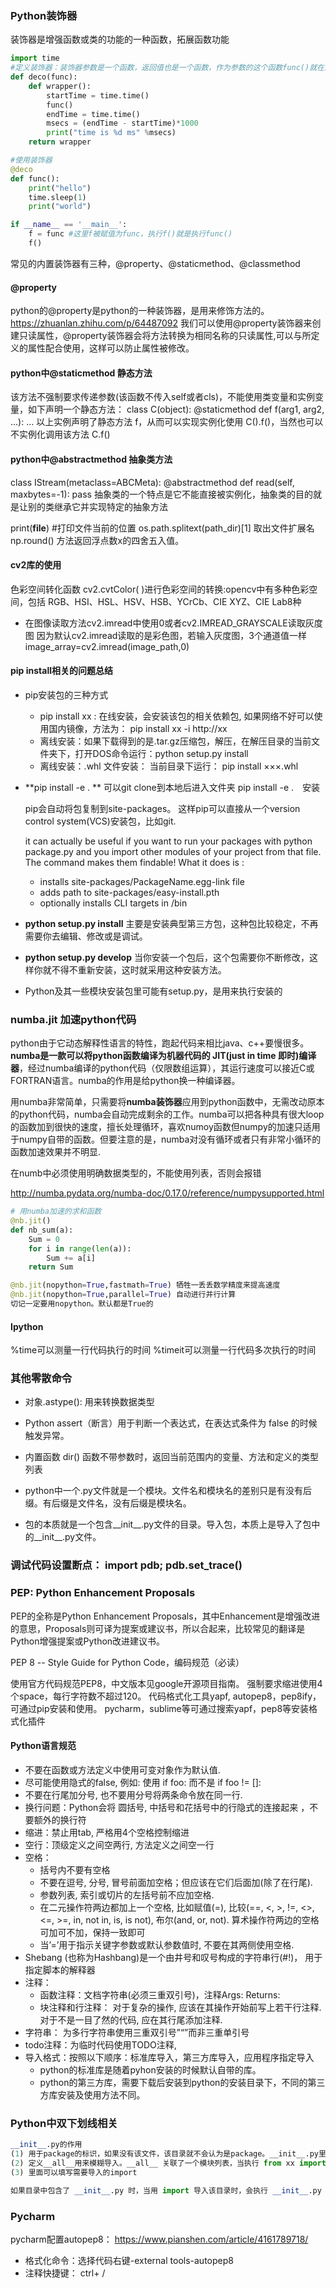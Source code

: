 ### Python装饰器

装饰器是增强函数或类的功能的一种函数，拓展函数功能

```python
import time
#定义装饰器：装饰器参数是一个函数，返回值也是一个函数，作为参数的这个函数func()就在返回函数wrapper()的内部执行。
def deco(func):
    def wrapper():
        startTime = time.time()
        func()
        endTime = time.time()
        msecs = (endTime - startTime)*1000
        print("time is %d ms" %msecs)
    return wrapper

#使用装饰器
@deco
def func():
    print("hello")
    time.sleep(1)
    print("world")

if __name__ == '__main__':
    f = func #这里f被赋值为func，执行f()就是执行func()
    f()

```



常见的内置装饰器有三种，@property、@staticmethod、@classmethod



#### @property

python的@property是python的一种装饰器，是用来修饰方法的。https://zhuanlan.zhihu.com/p/64487092
我们可以使用@property装饰器来创建只读属性，@property装饰器会将方法转换为相同名称的只读属性,可以与所定义的属性配合使用，这样可以防止属性被修改。

#### python中@staticmethod  静态方法

该方法不强制要求传递参数(该函数不传入self或者cls)，不能使用类变量和实例变量，如下声明一个静态方法：
class C(object):
    @staticmethod
    def f(arg1, arg2, ...):
        ...
以上实例声明了静态方法 f，从而可以实现实例化使用 C().f()，当然也可以不实例化调用该方法 C.f()

#### python中@abstractmethod 抽象类方法

class IStream(metaclass=ABCMeta):
	@abstractmethod
	def read(self, maxbytes=-1):
		pass
抽象类的一个特点是它不能直接被实例化，抽象类的目的就是让别的类继承它并实现特定的抽象方法

print(__file__)                  #打印文件当前的位置
os.path.splitext(path_dir)[1]       取出文件扩展名
np.round() 方法返回浮点数x的四舍五入值。

#### cv2库的使用

色彩空间转化函数 cv2.cvtColor( )进行色彩空间的转换:opencv中有多种色彩空间，包括 RGB、HSI、HSL、HSV、HSB、YCrCb、CIE XYZ、CIE Lab8种

* 在图像读取方法cv2.imread中使用0或者cv2.IMREAD_GRAYSCALE读取灰度图
  因为默认cv2.imread读取的是彩色图，若输入灰度图，3个通道值一样
  image_array=cv2.imread(image_path,0)

#### pip install相关的问题总结

* pip安装包的三种方式
  * pip install xx : 在线安装，会安装该包的相关依赖包, 如果网络不好可以使用国内镜像，方法为： pip install xx -i http://xx
  * 离线安装：如果下载得到的是.tar.gz压缩包，解压，在解压目录的当前文件夹下，打开DOS命令运行：python setup.py install 
  * 离线安装：.whl 文件安装： 当前目录下运行： pip install ×××.whl

* **pip install -e . **   可以git clone到本地后进入文件夹    pip install -e .　安装 

  pip会自动将包复制到site-packages。 这样pip可以直接从一个version control system(VCS)安装包，比如git.

   it can actually be useful if you want to run your packages with python package.py and you import other modules of your project from that file. The command makes them findable! What it does is :

  * installs site-packages/PackageName.egg-link file
  * adds path to site-packages/easy-install.pth
  * optionally installs CLI targets in <venv>/bin

* **python setup.py install** 主要是安装典型第三方包，这种包比较稳定，不再需要你去编辑、修改或是调试。
* **python setup.py develop** 当你安装一个包后，这个包需要你不断修改，这样你就不得不重新安装，这时就采用这种安装方法。
* Python及其一些模块安装包里可能有setup.py，是用来执行安装的

### numba.jit 加速python代码

python由于它动态解释性语言的特性，跑起代码来相比java、c++要慢很多。**numba是一款可以将python函数编译为机器代码的 JIT(just in time 即时)编译器**，经过numba编译的python代码（仅限数组运算），其运行速度可以接近C或FORTRAN语言。numba的作用是给python换一种编译器。

用numba非常简单，只需要将**numba装饰器**应用到python函数中，无需改动原本的python代码，numba会自动完成剩余的工作。numba可以把各种具有很大loop的函数加到很快的速度，擅长处理循环，喜欢numoy函数但numpy的加速只适用于numpy自带的函数。但要注意的是，numba对没有循环或者只有非常小循环的函数加速效果并不明显.

在numb中必须使用明确数据类型的，不能使用列表，否则会报错

http://numba.pydata.org/numba-doc/0.17.0/reference/numpysupported.html

```python
# 用numba加速的求和函数
@nb.jit()
def nb_sum(a):
    Sum = 0
    for i in range(len(a)):
        Sum += a[i]
    return Sum
```

```python
@nb.jit(nopython=True,fastmath=True) 牺牲一丢丢数学精度来提高速度
@nb.jit(nopython=True,parallel=True) 自动进行并行计算
切记一定要用nopython。默认都是True的
```



#### Ipython 

%time可以测量一行代码执行的时间
%timeit可以测量一行代码多次执行的时间

### 其他零散命令

* 对象.astype(): 用来转换数据类型

* Python assert（断言）用于判断一个表达式，在表达式条件为 false 的时候触发异常。

* 内置函数 dir() 函数不带参数时，返回当前范围内的变量、方法和定义的类型列表

* python中一个.py文件就是一个模块。文件名和模块名的差别只是有没有后缀。有后缀是文件名，没有后缀是模块名。

* 包的本质就是一个包含__init__.py文件的目录。导入包，本质上是导入了包中的__init__.py文件。

  

### 调试代码设置断点： import pdb; pdb.set_trace()

### PEP: Python Enhancement Proposals

PEP的全称是Python Enhancement Proposals，其中Enhancement是增强改进的意思，Proposals则可译为提案或建议书，所以合起来，比较常见的翻译是Python增强提案或Python改进建议书。

PEP 8 -- Style Guide for Python Code，编码规范（必读）

使用官方代码规范PEP8，中文版本见google开源项目指南。
强制要求缩进使用4个space，每行字符数不超过120。
代码格式化工具yapf, autopep8，pep8ify，可通过pip安装和使用。
pycharm，sublime等可通过搜索yapf，pep8等安装格式化插件



#### Python语言规范

* 不要在函数或方法定义中使用可变对象作为默认值.
* 尽可能使用隐式的false, 例如: 使用 if foo: 而不是 if foo != []:
* 不要在行尾加分号, 也不要用分号将两条命令放在同一行.
* 换行问题：Python会将 圆括号, 中括号和花括号中的行隐式的连接起来 ，不要额外的换行符
* 缩进：禁止用tab, 严格用4个空格控制缩进
* 空行：顶级定义之间空两行, 方法定义之间空一行
* 空格：
  * 括号内不要有空格
  * 不要在逗号, 分号, 冒号前面加空格；但应该在它们后面加(除了在行尾).
  * 参数列表, 索引或切片的左括号前不应加空格.
  * 在二元操作符两边都加上一个空格, 比如赋值(=), 比较(==, <, >, !=, <>, <=, >=, in, not in, is, is not), 布尔(and, or, not). 算术操作符两边的空格可加可不加，保持一致即可
  * 当’=’用于指示关键字参数或默认参数值时, 不要在其两侧使用空格.
* Shebang (也称为Hashbang)是一个由井号和叹号构成的字符串行(#!)， 用于指定脚本的解释器
* 注释：
  * 函数注释：文档字符串(必须三重双引号)，注释Args:       Returns:
  * 块注释和行注释： 对于复杂的操作, 应该在其操作开始前写上若干行注释. 对于不是一目了然的代码, 应在其行尾添加注释.
* 字符串： 为多行字符串使用三重双引号”“”而非三重单引号
* todo注释：为临时代码使用TODO注释,
* 导入格式：按照以下顺序：标准库导入，第三方库导入，应用程序指定导入
  * python的标准库是随着pyhon安装的时候默认自带的库。
  * python的第三方库，需要下载后安装到python的安装目录下，不同的第三方库安装及使用方法不同。



### Python中双下划线相关

```python
__init__.py的作用
(1) 用于package的标识，如果没有该文件，该目录就不会认为是package。__init__.py里面可以为空
(2) 定义__all__用来模糊导入。__all__ 关联了一个模块列表，当执行 from xx import * 时，就会导入列表中的模块
(3) 里面可以填写需要导入的import

如果目录中包含了 __init__.py 时，当用 import 导入该目录时，会执行 __init__.py 里面的代码。
```



### Pycharm

pycharm配置autopep8： https://www.pianshen.com/article/4161789718/

* 格式化命令：选择代码右键-external tools-autopep8
* 注释快捷键： ctrl+ /